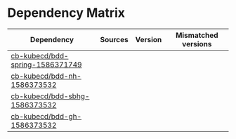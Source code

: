 # Dependency Matrix

Dependency | Sources | Version | Mismatched versions
---------- | ------- | ------- | -------------------
[cb-kubecd/bdd-spring-1586371749](https://github.com/cb-kubecd/bdd-spring-1586371749.git) |  | []() | 
[cb-kubecd/bdd-nh-1586373532](https://github.com/cb-kubecd/bdd-nh-1586373532.git) |  | []() | 
[cb-kubecd/bdd-sbhg-1586373532](https://github.com/cb-kubecd/bdd-sbhg-1586373532.git) |  | []() | 
[cb-kubecd/bdd-gh-1586373532](https://github.com/cb-kubecd/bdd-gh-1586373532.git) |  | []() | 
